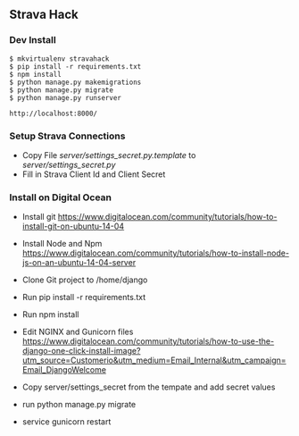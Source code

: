 ## Strava Hack

### Dev Install

```console
$ mkvirtualenv stravahack
$ pip install -r requirements.txt
$ npm install
$ python manage.py makemigrations
$ python manage.py migrate
$ python manage.py runserver

http://localhost:8000/

```

### Setup Strava Connections

- Copy File *server/settings_secret.py.template* to *server/settings_secret.py*
- Fill in Strava Client Id and Client Secret


### Install on Digital Ocean

- Install git
https://www.digitalocean.com/community/tutorials/how-to-install-git-on-ubuntu-14-04

- Install Node and Npm
https://www.digitalocean.com/community/tutorials/how-to-install-node-js-on-an-ubuntu-14-04-server

- Clone Git project to /home/django

- Run pip install -r requirements.txt

- Run npm install

- Edit NGINX and Gunicorn files
https://www.digitalocean.com/community/tutorials/how-to-use-the-django-one-click-install-image?utm_source=Customerio&utm_medium=Email_Internal&utm_campaign=Email_DjangoWelcome

- Copy server/settings_secret from the tempate and add secret values

- run python manage.py migrate

- service gunicorn restart